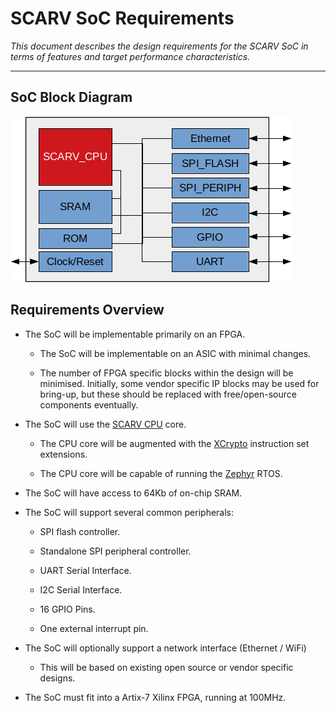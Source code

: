 
# SCARV SoC Requirements

*This document describes the design requirements for the SCARV SoC in terms
of features and target performance characteristics.*

---

## SoC Block Diagram

![SoC Block Diagram](img/soc-block-diagram.png)

## Requirements Overview

- The SoC will be implementable primarily on an FPGA.

  - The SoC will be implementable on an ASIC with minimal changes.

  - The number of FPGA specific blocks within the design will be minimised.
    Initially, some vendor specific IP blocks may be used for bring-up, but
    these should be replaced with free/open-source components eventually.

- The SoC will use the [SCARV CPU](https://github.com/scarv/scarv-cpu) core.

  - The CPU core will be augmented with the 
    [XCrypto](https://github.com/scarv/xcrypto)
    instruction set extensions.

  - The CPU core will be capable of running the [Zephyr](https://zephyrproject.org)
    RTOS.

- The SoC will have access to 64Kb of on-chip SRAM.

- The SoC will support several common peripherals:

  - SPI flash controller.

  - Standalone SPI peripheral controller.

  - UART Serial Interface.
  
  - I2C Serial Interface.

  - 16 GPIO Pins.

  - One external interrupt pin.

- The SoC will optionally support a network interface (Ethernet / WiFi)

  - This will be based on existing open source or vendor specific designs.

- The SoC must fit into a Artix-7 Xilinx FPGA, running at 100MHz.

